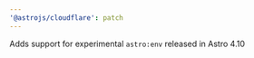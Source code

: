 ```yaml
---
'@astrojs/cloudflare': patch
---
```


Adds support for experimental `astro:env` released in Astro 4.10 
